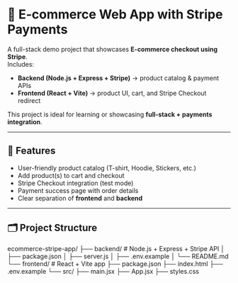 # 🛒 E-commerce Web App with Stripe Payments

A full-stack demo project that showcases **E-commerce checkout using Stripe**.  
Includes:
- **Backend (Node.js + Express + Stripe)** → product catalog & payment APIs
- **Frontend (React + Vite)** → product UI, cart, and Stripe Checkout redirect

This project is ideal for learning or showcasing **full-stack + payments integration**.

---

## 🚀 Features
- User-friendly product catalog (T-shirt, Hoodie, Stickers, etc.)
- Add product(s) to cart and checkout
- Stripe Checkout integration (test mode)
- Payment success page with order details
- Clear separation of **frontend** and **backend**

---

## 🗂️ Project Structure
ecommerce-stripe-app/
├── backend/ # Node.js + Express + Stripe API
│ ├── package.json
│ ├── server.js
│ ├── .env.example
│ └── README.md
└── frontend/ # React + Vite app
├── package.json
├── index.html
├── .env.example
└── src/
├── main.jsx
├── App.jsx
├── styles.css
